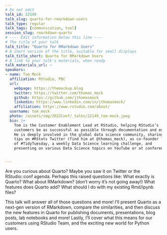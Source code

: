 ```yaml
---
# Do not edit
talk_id: 22149
talk_slug: quarto-for-rmarkdown-users
talk_type: regular
talk_tags: [communication, tool]
session_slug: rmarkdown-quarto
# ---- Edit information below this line ----
# The title of your talk
talk_title: "Quarto for RMarkdown Users"
# A short version of the title, suitable for small displays
talk_title_short: Quarto for RMarkdown Users
# A link to your talk's materials, when ready
talk_materials_url: ~
speakers:
- name: Tom Mock
  affiliation: RStudio, PBC
  url:
    webpage: https://themockup.blog
    twitter: https://twitter.com/thomas_mock
    github: https://github.com/jthomasmock
    linkedin: https://www.linkedin.com/in/jthomasmock/
    affiliation: https://www.rstudio.com/about/
  username: tom_mock
  photo: /assets/img/2022Conf/_talks/22149_tom-mock.jpeg
  bio: |+
    Tom is the Customer Enablement Lead at RStudio, helping RStudio’s
    customers be as successful as possible through documentation and education. 
    He is deeply involved in the global data science community, sharing 
    tips on #RStats Twitter (find him at @thomas_mock), as co-founder 
    of #TidyTuesday, a weekly Data Science learning challenge, and 
    presenting on various Data Science topics on YouTube or at conferences.


---
```


<!-- ABSTRACT ----
Please write abstract below. You may use simple markdown (links, code style, bold, italics)
-->

Are you curious about Quarto? Maybe you saw it on Twitter or the RStudio::conf
agenda. Perhaps this raised questions like: What exactly is Quarto? What about
RMarkdown? (don’t worry it’s not going away!) What features does Quarto add?
What should I do with my existing Rmd/ipynb files?

This talk will answer all of those questions and more! I’ll present Quarto as
a next-gen version of RMarkdown, compare the similarities, and then discuss the
new features in Quarto for publishing documents, presentations, blog posts, lab
notebooks and more! Lastly, I’ll cover what this means for our customers using
RStudio Team, and the exciting new world for Python users.
